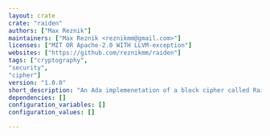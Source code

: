 ```yaml
---
layout: crate
crate: "raiden"
authors: ["Max Reznik"]
maintainers: ["Max Reznik <reznikmm@gmail.com>"]
licenses: ["MIT OR Apache-2.0 WITH LLVM-exception"]
websites: ["https://github.com/reznikmm/raiden"]
tags: ["cryptography",
"security",
"cipher"]
version: "1.0.0"
short_description: "An Ada implemenetation of a block cipher called Raiden."
dependencies: []
configuration_variables: []
configuration_values: []

---
```



